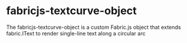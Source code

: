 # fabricjs-textcurve-object
The fabricjs-textcurve-object is a custom Fabric.js object that extends fabric.IText to render single-line text along a circular arc

